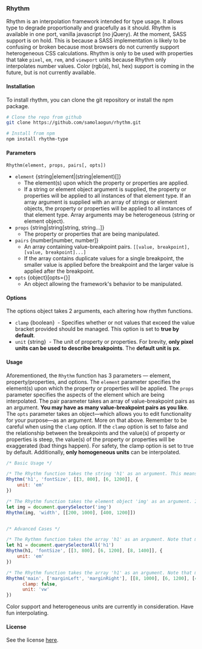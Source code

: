 ### Rhythm

Rhythm is an interpolation framework intended for type usage. It allows type to degrade proportionally and gracefully as it should. Rhythm is available in one port, vanilla javascript (no jQuery). At the moment, SASS support is on hold. This is because a SASS implementation is likely to be confusing or broken because most browsers do not currently support heterogeneous CSS calculations. Rhythm is only to be used with properties that take `pixel`, `em`, `rem`, and `viewport` units because Rhythm only interpolates number values. Color (rgb(a), hsl, hex) support is coming in the future, but is not currently available.

#### Installation

To install rhythm, you can clone the git repository or install the npm package.

```bash
# Clone the repo from github
git clone https://github.com/samolaogun/rhythm.git
```

```bash
# Install from npm
npm install rhythm-type
```

#### Parameters

`Rhythm(element, props, pairs[, opts])`

- `element` {string|element|(string|element)[]}
  - The element(s) upon which the property or properties are applied.
  - If a string or element object argument is supplied, the property or properties will be applied to all instances of that element type. If an array argument is supplied with an array of strings or element objects, the property or properties will be applied to all instances of that element type. Array arguments may be heterogeneous (string or element object).
- `props` {string|string[string, string...]}
  - The property or properties that are being manipulated.
- `pairs` {number[number, number]}
  - An array containing value-breakpoint pairs. `[[value, breakpoint], [value, breakpoint]...]`
  - If the array contains duplicate values for a single breakpoint, the smaller value is applied before the breakpoint and the larger value is applied after the breakpoint.
- `opts` {object}[opts={}]
  - An object allowing the framework's behavior to be manipulated.

#### Options

The options object takes 2 arguments, each altering how rhythm functions.

- `clamp` {boolean}
  - Specifies whether or not values that exceed the value bracket provided should be managed. This option is set to **true by default**.
- `unit` {string}
  - The unit of property or properties. For brevity, **only pixel units can be used to describe breakpoints**. The **default unit is px**.

#### Usage

Aforementioned, the `Rhythm` function has 3 parameters — element, property/properties, and options. The `element` parameter specifies the element(s) upon which the property or properties will be applied. The `props` parameter specifies the aspects of the element which are being interpolated. The pair parameter takes an array of value-breakpoint pairs as an argument. **You may have as many value-breakpoint pairs as you like**. The `opts` parameter takes an object—which allows you to edit functionality for your purpose—as an argument. More on that above. Remember to be careful when using the `clamp` option. If the `clamp` option is set to false and the relationship between the breakpoints and the value(s) of property or properties is steep, the value(s) of the property or properties will be exaggerated (bad things happen). For safety, the clamp option is set to true by default. Additionally, **only homogeneous units** can be interpolated.

```javascript
/* Basic Usage */

/* The Rhythm function takes the string 'h1' as an argument. This means that the interpolation will be applied to all 'h1' element types. Notice how the CSS property is named by the DOM convention (fontSize). In this case, the 'h1' elements' font sizes are interpolated from 3ems @800px to 6ems @1200px. */
Rhythm('h1', 'fontSize', [[3, 800], [6, 1200]], {
    unit: 'em'
})

/* The Rhythm function takes the element object 'img' as an argument. In this case, the 'img' element's width is interpolated from 200px @800px to 400px @1200px. Because the unit is not specified, it is assumed to be px. */
let img = document.querySelector('img')
Rhythm(img, 'width', [[200, 1000], [400, 1200]])


/* Advanced Cases */

/* The Rythmn function takes the array 'h1' as an argument. Note that more than two value-breakpoint pairs are used. In this case, the 'h1' elements' font sizes are interpolated from 3ems @800px to 6ems @1200px and 8ems @1400px. Remember, you can have as many breakpoints as you like. Again, here an array of element objects are passed through as an argument and are each manipulated. */
let h1 = document.querySelectorAll('h1')
Rhythm(h1, 'fontSize', [[3, 800], [6, 1200], [8, 1400]], {
    unit: 'em'
})

/* The Rhythm function takes the array 'h1' as an argument. Note that multiple CSS properties are manipulated and more than two value-breakpoint pairs are used. In this case, the 'margin-left' and 'margin-right' properties are interpolated from 4vw @600px to 8vw @1000px and back down to 6vw @1200px. This is possible because each value-breakpoint pair is automagically sorted by its breakpoint value. When the client's screen size either surpasses or lags behind the lower or upper extremes, the value of the property or properties will maintain its last relationship with the screen size because clamp is turned off. */
Rhythm('main', ['marginLeft', 'marginRight'], [[8, 1000], [6, 1200], [4, 600]], {
      clamp: false,
      unit: 'vw'
})
```

Color support and heterogeneous units are currently in consideration. Have fun interpolating.

#### License

See the license [here](https://github.com/samolaogun/rhythm/blob/master/LICENSE).
